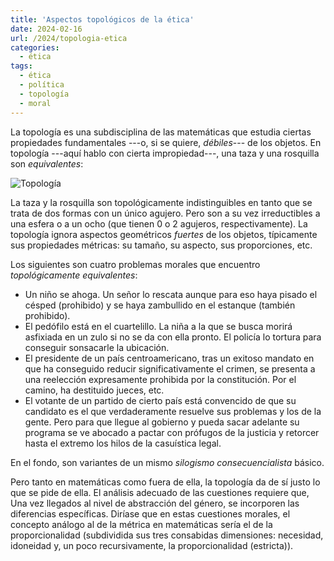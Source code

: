 ```yaml
---
title: 'Aspectos topológicos de la ética'
date: 2024-02-16
url: /2024/topologia-etica
categories:
  - ética
tags:
  - ética
  - política
  - topología
  - moral
---
```


La topología es una subdisciplina de las matemáticas que estudia ciertas propiedades fundamentales ---o, si se quiere, _débiles_--- de los objetos. En topología ---aquí hablo con cierta impropiedad---, una taza y una rosquilla son _equivalentes_:

![Topología](/images/topologia.jpeg#center)

La taza y la rosquilla son topológicamente indistinguibles en tanto que se trata de dos formas con un único agujero. Pero son a su vez irreductibles a una esfera o a un ocho (que tienen 0 o 2 agujeros, respectivamente). La topología ignora aspectos geométricos _fuertes_ de los objetos, típicamente sus propiedades métricas: su tamaño, su aspecto, sus proporciones, etc.

Los siguientes son cuatro problemas morales que encuentro _topológicamente equivalentes_:

- Un niño se ahoga. Un señor lo rescata aunque para eso haya pisado el césped (prohibido) y se haya zambullido en el estanque (también prohibido).
- El pedófilo está en el cuartelillo. La niña a la que se busca morirá asfixiada en un zulo si no se da con ella pronto. El policía lo tortura para conseguir sonsacarle la ubicación.
- El presidente de un país centroamericano, tras un exitoso mandato en que ha conseguido reducir significativamente el crimen, se presenta a una reelección expresamente prohibida por la constitución. Por el camino, ha destituido jueces, etc.
- El votante de un partido de cierto país está convencido de que su candidato es el que verdaderamente resuelve sus problemas y los de la gente. Pero para que llegue al gobierno y pueda sacar adelante su programa se ve abocado a pactar con prófugos de la justicia y retorcer hasta el extremo los hilos de la casuística legal.

En el fondo, son variantes de un mismo _silogismo consecuencialista_ básico.

Pero tanto en matemáticas como fuera de ella, la topología da de sí justo lo que se pide de ella. El análisis adecuado de las cuestiones requiere que, Una vez llegados al nivel de abstracción del género, se incorporen las diferencias específicas. Diríase que en estas cuestiones morales, el concepto análogo al de la métrica en matemáticas sería el de la proporcionalidad (subdividida sus tres consabidas dimensiones: necesidad, idoneidad y, un poco recursivamente, la proporcionalidad (estricta)).

